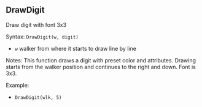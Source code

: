 ## DrawDigit

Draw digit with font 3x3

Syntax: `DrawDigit(w, digit)`

* `w` walker from where it starts to draw line by line

Notes: This function draws a digit with preset color and attributes. Drawing starts
from the walker position and continues to the right and down. Font is 3x3.

Example:

* `DrawDigit(wlk, 5)`
